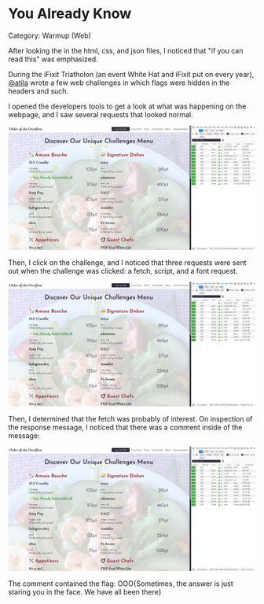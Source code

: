 # You Already Know
Category: Warmup (Web)


After looking the in the html, css, and json files, I noticed that "if you can read this" was emphasized.

During the iFixit Triatholon (an event White Hat and iFixit put on every year), [@atila](https://github.com/atti1a) wrote a few web challenges in which flags were hidden in the headers and such.

I opened the developers tools to get a look at what was happening on the webpage, and I saw several requests that looked normal. 

![Picture of developer tools on networks tab -- before clicking on challenge](forWriteUp0.png)

Then, I click on the challenge, and I noticed that three requests were sent out when the challenge was clicked: a fetch, script, and a font request.

![Picture of developer tools on networks tab -- after clicking on challenge](forWriteUp0.png)

Then, I determined that the fetch was probably of interest. On inspection of the response message, I noticed that there was a comment inside of the message:

![Picture of message](forWriteUp0.png)

The comment contained the flag: OOO{Sometimes, the answer is just staring you in the face. We have all been there}
